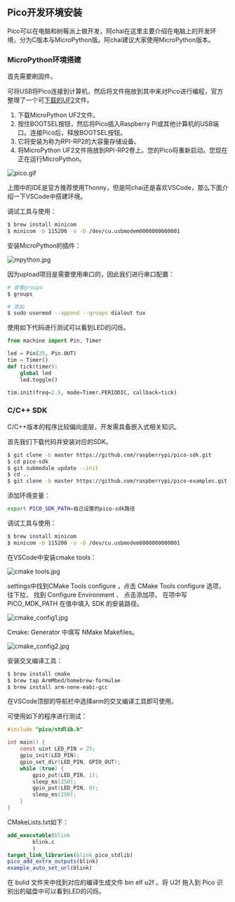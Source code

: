 ## Pico开发环境安装

Pico可以在电脑和树莓派上做开发，阿chai在这里主要介绍在电脑上的开发环境，分为C版本与MicroPython版。阿chai建议大家使用MicroPython版本。

### MicroPython环境搭建

首先需要刷固件。

可将USB将Pico连接到计算机，然后将文件拖放到其中来对Pico进行编程，官方整理了一个可[下载的UF2](https://micropython.org/download/rp2-pico/)文件。

1. 下载MicroPython UF2文件。
2. 按住BOOTSEL按钮，然后将Pico插入Raspberry Pi或其他计算机的USB端口。连接Pico后，释放BOOTSEL按钮。
3. 它将安装为称为RPI-RP2的大容量存储设备。
4. 将MicroPython UF2文件拖放到RPI-RP2卷上。您的Pico将重新启动。您现在正在运行MicroPython。

![pico.gif](https://github.com/zihan987/Raspberry-Pi-Pico/blob/main/images/pico.gif?raw=true)

上图中的IDE是官方推荐使用Thonny，但是阿chai还是喜欢VSCode，那么下面介绍一下VSCode中搭建环境。

调试工具与使用：

```bash
$ brew install minicom
$ minicom -b 115200 -o -D /dev/cu.usbmodem0000000000001
```

安装MicroPython的插件：

![mpython.jpg](https://github.com/zihan987/Raspberry-Pi-Pico/blob/main/images/mpython.jpg?raw=true)

因为upload项目是需要使用串口的，因此我们进行串口配置：

```bash
# 查看groups
$ groups

# 添加
$ sudo usermod --append --groups dialout tux
```

使用如下代码进行测试可以看到LED的闪烁。

```python
from machine import Pin, Timer

led = Pin(25, Pin.OUT)
tim = Timer()
def tick(timer):
    global led
    led.toggle()

tim.init(freq=2.5, mode=Timer.PERIODIC, callback=tick)
```

### C/C++ SDK

C/C++版本的程序比较偏向底层，开发需具备嵌入式相关知识。

首先我们下载代码并安装对应的SDK。

```bash
$ git clone -b master https://github.com/raspberrypi/pico-sdk.git
$ cd pico-sdk
$ git submodule update --init
$ cd ..
$ git clone -b master https://github.com/raspberrypi/pico-examples.git
```

添加环境变量：

```bash
export PICO_SDK_PATH=自己设置的pico-sdk路径 
```

调试工具与使用：

```bash
$ brew install minicom
$ minicom -b 115200 -o -D /dev/cu.usbmodem0000000000001
```

在VSCode中安装cmake tools：

![cmake tools.jpg](https://github.com/zihan987/Raspberry-Pi-Pico/blob/main/images/cmake%20tools.jpg?raw=true)

settings中找到CMake Tools configure ，点击 CMake Tools configure 选项，往下拉， 找到 Configure Environment 、 点击添加项， 在项中写 PICO_MDK_PATH 在值中填入 SDK 的安装路径。

![cmake_config1.jpg](https://github.com/zihan987/Raspberry-Pi-Pico/blob/main/images/cmake_config1.jpg?raw=true)

Cmake: Generator 中填写 NMake Makefiles。

![cmake_config2.jpg](https://github.com/zihan987/Raspberry-Pi-Pico/blob/main/images/cmake_config2.jpg?raw=true)

安装交叉编译工具：

```bash
$ brew install cmake
$ brew tap ArmMbed/homebrew-formulae
$ brew install arm-none-eabi-gcc
```

在VSCode顶部的导航栏中选择arm的交叉编译工具即可使用。

可使用如下的程序进行测试：

```c
#include "pico/stdlib.h"

int main() {
    const uint LED_PIN = 25;
    gpio_init(LED_PIN);
    gpio_set_dir(LED_PIN, GPIO_OUT);
    while (true) {
        gpio_put(LED_PIN, 1);
        sleep_ms(250);
        gpio_put(LED_PIN, 0);
        sleep_ms(250);
    }
}
```

CMakeLists.txt如下：

```cmake
add_executable(blink
        blink.c
        )
target_link_libraries(blink pico_stdlib)
pico_add_extra_outputs(blink)
example_auto_set_url(blink)
```

在 bulid 文件夹中找到对应的编译生成文件 bin elf u2f 。将 U2f 拖入到 Pico 识别出的磁盘中可以看到LED的闪烁。